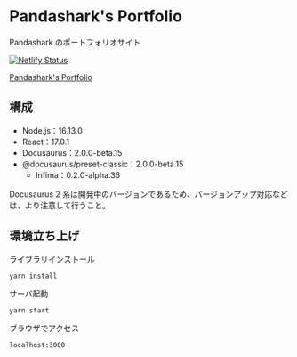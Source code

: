 # Pandashark's Portfolio

Pandashark のポートフォリオサイト  

[![Netlify Status](https://api.netlify.com/api/v1/badges/5f77b74f-aa92-4b70-bf37-958d606a5cda/deploy-status)](https://app.netlify.com/sites/pandashark-portfolio/deploys)

[Pandashark's Portfolio](https://pandashark.netlify.app/)

## 構成

- Node.js：16.13.0
- React：17.0.1
- Docusaurus：2.0.0-beta.15
- @docusaurus/preset-classic：2.0.0-beta.15
  - Infima：0.2.0-alpha.36

Docusaurus 2 系は開発中のバージョンであるため、バージョンアップ対応などは、より注意して行うこと。

## 環境立ち上げ

ライブラリインストール

```shell
yarn install
```

サーバ起動

```shell
yarn start
```

ブラウザでアクセス

```shell
localhost:3000
```
